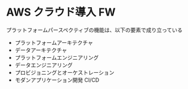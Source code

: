 # AWS クラウド導入 FW

プラットフォームパースペクティブの機能は、以下の要素で成り立っている

-   プラットフォームアーキテクチャ
-   データアーキテクチャ
-   プラットフォームエンジニアリング
-   データエンジニアリング
-   プロビジョニングとオーケストレーション
-   モダンアプリケーション開発 CI/CD
